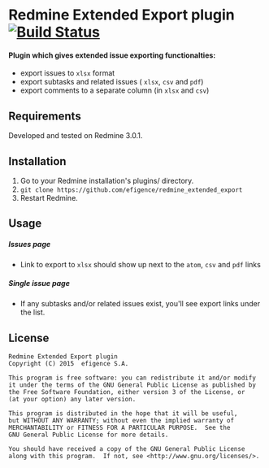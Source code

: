 # Redmine Extended Export plugin [![Build Status](https://travis-ci.org/efigence/redmine_extended_export.svg?branch=master)](https://travis-ci.org/efigence/redmine_extended_export)

#### Plugin which gives extended issue exporting functionalties:

* export issues to `xlsx` format
* export subtasks and related issues ( `xlsx`, `csv` and `pdf`)
* export comments to a separate column (in `xlsx` and `csv`)

## Requirements

Developed and tested on Redmine 3.0.1.

## Installation

1. Go to your Redmine installation's plugins/ directory.
2. `git clone https://github.com/efigence/redmine_extended_export`
3. Restart Redmine.

## Usage

##### Issues page

* Link to export to `xlsx` should show up next to the `atom`, `csv` and `pdf` links

##### Single issue page

* If any subtasks and/or related issues exist, you'll see export links under the list.

## License

    Redmine Extended Export plugin
    Copyright (C) 2015  efigence S.A.

    This program is free software: you can redistribute it and/or modify
    it under the terms of the GNU General Public License as published by
    the Free Software Foundation, either version 3 of the License, or
    (at your option) any later version.

    This program is distributed in the hope that it will be useful,
    but WITHOUT ANY WARRANTY; without even the implied warranty of
    MERCHANTABILITY or FITNESS FOR A PARTICULAR PURPOSE.  See the
    GNU General Public License for more details.

    You should have received a copy of the GNU General Public License
    along with this program.  If not, see <http://www.gnu.org/licenses/>.
